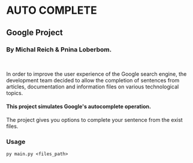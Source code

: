 # **AUTO COMPLETE**
## Google Project
### By Michal Reich & Pnina Loberbom.

<br/>

In order to improve the user experience of the Google search engine, the development team decided to allow the completion of sentences from articles, documentation and information files on various technological topics.


#### **This project simulates Google's autocomplete operation.**
The project  gives you options to complete your sentence from the exist files. 

### Usage

```
py main.py <files_path>
```
